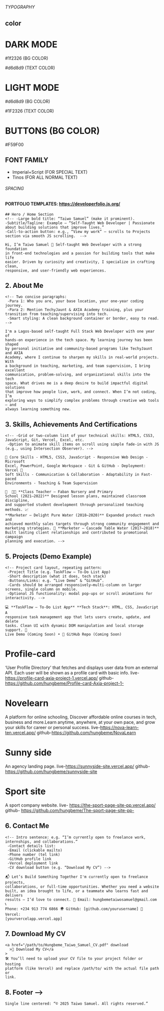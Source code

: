###### TYPOGRAPHY

## color

# DARK MODE

#1f2326 (BG COLOR)

#d6d8d9 (TEXT COLOR)

# LIGHT MODE

#d6d8d9 (BG COLOR)

#1F2326 (TEXT COLOR)

# BUTTONS (BG COLOR)

#F59F00

## FONT FAMILY

- Imperial+Script (FOR SPECIAL TEXT)
- Tinos (FOR ALL NORMAL TEXT)

###### SPACING

#### PORTFOLIO TEMPLATES: https://developerfolio.js.org/

    ## Hero / Home Section
    <!-- -Large bold title: “Taiwo Samuel” (make it prominent).
    -Subtitle/Tagline: Example – “Self‑Taught Web Developer | Passionate about building solutions that improve lives.”
    -Call-to-action button: e.g., “View my work” — scrolls to Projects section via smooth JS scrolling.  -->

    Hi, I’m Taiwo Samuel 👋 Self-taught Web Developer with a strong foundation
    in front-end technologies and a passion for building tools that make life
    easier. Driven by curiosity and creativity, I specialize in crafting clean,
    responsive, and user-friendly web experiences.

## 2. About Me

    <!-- Two concise paragraphs:
     -Para 1: Who you are, your base location, your one-year coding journey.
     -Para 2: Mention TechyJaunt & AXIA Academy training, plus your transition from teaching/supervising into tech.
     -Smart styling: A clean background container or border, easy to read. -->

    I'm a Lagos-based self-taught Full Stack Web Developer with one year of
    hands-on experience in the tech space. My learning journey has been shaped
    by personal initiative and community-based programs like TechyJaunt and AXIA
    Academy, where I continue to sharpen my skills in real-world projects. With
    a background in teaching, marketing, and team supervision, I bring excellent
    communication, problem-solving, and organizational skills into the tech
    space. What drives me is a deep desire to build impactful digital solutions
    that improve how people live, work, and connect. When I’m not coding, I’m
    exploring ways to simplify complex problems through creative web tools — and
    always learning something new.

## 3. Skills, Achievements And Certifications

    <!-- -Grid or two-column list of your technical skills: HTML5, CSS3, JavaScript, Git, Vercel, Excel, etc.
     -Option to animate skill items on scroll using simple fade-in with JS (e.g., using Intersection Observer). -->

    🧠 Core Skills - HTML5, CSS3, JavaScript - Responsive Web Design - Microsoft
    Excel, PowerPoint, Google Workspace - Git & GitHub - Deployment: Vercel 💬
    Soft Skills - Communication & Collaboration - Adaptability in Fast-paced
    Environments - Teaching & Team Supervision

<!-- ## 4. Professional Experience

    <!-- Timeline or vertical list of roles:
     -Job title + company + dates
     -Short description (1–2 lines per entry)
     -Visual timeline markers or simple bullet layout with clean formatting. -->

    💼  👨‍🏫 **Class Teacher — Faban Nursery and Primary
    School (2021–2022)** Designed lesson plans, maintained classroom discipline,
    and supported student development through personalized teaching methods. 📈
    **Marketer — Delight Pure Water (2018–2020)** Expanded product reach and
    achieved monthly sales targets through strong community engagement and
    marketing strategies. 📣 **Marketer — Cascade Table Water (2017–2018)**
    Built lasting client relationships and contributed to promotional campaign
    planning and execution. -->

## 5. Projects (Demo Example)

    <!-- Project card layout, repeating pattern:
     -Project Title (e.g. TaskFlow – To-Do List App)
     -Short description (what it does, tech stack)
     -Buttons/Links: e.g. “Live Demo” & “GitHub”.
     -Cards should be arranged responsively—multi-column on larger screens, single column on mobile.
     -Optional JS functionality: modal pop-ups or scroll animations for interactivity. -->

    💻 **TaskFlow – To-Do List App** **Tech Stack**: HTML, CSS, JavaScript A
    responsive task management app that lets users create, update, and delete
    tasks. Clean UI with dynamic DOM manipulation and local storage support. 🔗
    Live Demo (Coming Soon) • 💾 GitHub Repo (Coming Soon)

# Profile-card

‘User Profile Directory' that fetches and displays user data from an external API. Each user will be shown as a profile card with basic info.
live-https://profile-card-axia-project-1.vercel.app/
github-https://github.com/hungbeme/Profile-card-Axia-project-1-

# Novelearn

A platform for online schooling, Discover affordable online courses in tech, business and more.Learn anytime, anywhere, at your own pace, and grow your skills for career or personal success.
live-https://nova-learn-ten.vercel.app/
github-https://github.com/hungbeme/NovaLearn

# Sunny side

An agency landing page.
live-https://sunnyside-site.vercel.app/
github-https://github.com/hungbeme/sunnyside-site

# Sport site

A sport company website.
live- https://the-sport-page-site-pp.vercel.app/
github- https://github.com/hungbeme/The-sport-page-site-pp-

## 6. Contact Me

    <!-- Intro sentence: e.g. “I’m currently open to freelance work, internships, and collaborations.”
     -Contact details list:
     -Email (clickable mailto)
     -Phone number (tel link)
     -GitHub profile link
     -Vercel deployment link
     -CV download button (e.g. “Download My CV”) -->

    📬 Let’s Build Something Together I'm currently open to freelance projects,
    collaborations, or full-time opportunities. Whether you need a website
    built, an idea brought to life, or a teammate who learns fast and delivers
    results — I’d love to connect. 📧 Email: hungbemetaiwosamuel@gmail.com 📞
    Phone: +234 913 774 6866 🌍 GitHub: [github.com/yourusername] 🚀 Vercel:
    [yourvercelapp.vercel.app]

## 7. Download My CV

    <a href="/path/to/Hungbeme_Taiwo_Samuel_CV.pdf" download
      >📄 Download My CV</a
    >
    🛠 You’ll need to upload your CV file to your project folder or hosting
    platform (like Vercel) and replace /path/to/ with the actual file path or
    link.

## 8. Footer -->

    Single line centered: “© 2025 Taiwo Samuel. All rights reserved.”

<!--
 Visual & Interaction Guidelines
Font & Colors:

Use a clean sans-serif font like Inter, Open Sans, or Poppins.

Stick to a neutral background (e.g. light gray or off-white), dark text (#333), and one accent color (blue or teal).

Layout:

Use max-width containers to center content.

Use consistent padding and spacing.

Mobile-first design: stack sections vertically on small screens.

Smooth Scrolling:

Clicking header buttons should smoothly scroll to relevant sections (via JavaScript scroll behavior).

Animations:

Subtle fade-in or slide-up on section scroll can elevate the feel without overdoing it.

Responsive Navigation:

Add a simple nav bar (sticky at top) with anchor links: Home, About, Skills, Projects, Contact.

✔️ Why This Template Works
Professional & Clean: Minimalist layout, clear hierarchy.

Modern & Interactive: Light JavaScript interaction adds polish.

Recruiter-Friendly: Clearly organized, easy to navigate, mobile responsive.

Easy to Customize: You control colors, fonts, text, and project details.

Deploy-Ready: HTML sandbox or static GitHub Pages / Vercel deployment.

📌 What You Can Do Next
Sketch or wireframe this layout in Figma or paper.

Implement sections one by one in your editor, starting with HTML structure, then styles, then small JS enhancements.

Test on mobile and desktop to ensure good responsiveness.

Add your real content (projects, links, CV).




Launch it online using GitHub Pages or Vercel. -->
